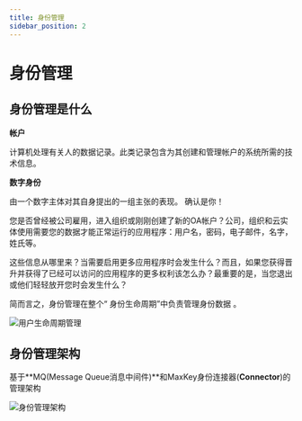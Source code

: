 ```yaml
---
title: 身份管理
sidebar_position: 2
---
```

# 身份管理 

## 身份管理是什么
**帐户**

计算机处理有关人的数据记录。此类记录包含为其创建和管理帐户的系统所需的技术信息。

**数字身份**

由一个数字主体对其自身提出的一组主张的表现。 确认是你！

您是否曾经被公司雇用，进入组织或刚刚创建了新的OA帐户？公司，组织和云实体使用需要您的数据才能正常运行的应用程序：用户名，密码，电子邮件，名字，姓氏等。

这些信息从哪里来？当需要启用更多应用程序时会发生什么？而且，如果您获得晋升并获得了已经可以访问的应用程序的更多权利该怎么办？最重要的是，当您退出或他们轻轻放开您时会发生什么？

简而言之，身份管理在整个“ 身份生命周期”中负责管理身份数据 。


![用户生命周期管理](/images/im/identityLifecycle.png)

## 身份管理架构

基于**MQ(Message Queue消息中间件)**和MaxKey身份连接器(**Connector**)的管理架构

![身份管理架构](/images/im/maxkey_im.png)

